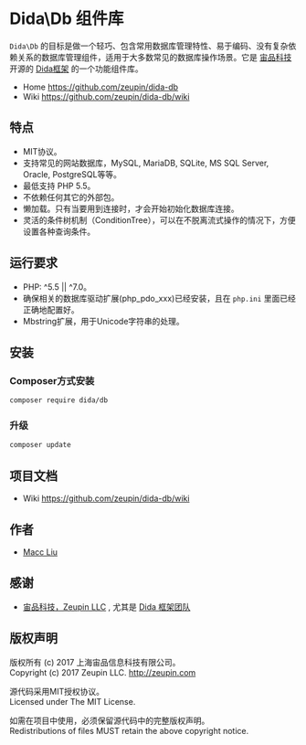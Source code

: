 # Dida\Db 组件库

`Dida\Db` 的目标是做一个轻巧、包含常用数据库管理特性、易于编码、没有复杂依赖关系的数据库管理组件，适用于大多数常见的数据库操作场景。它是 [宙品科技](http://zeupin.com) 开源的 [Dida框架](http://dida.zeupin.com) 的一个功能组件库。

* Home <https://github.com/zeupin/dida-db>
* Wiki <https://github.com/zeupin/dida-db/wiki>

## 特点

* MIT协议。
* 支持常见的网站数据库，MySQL, MariaDB, SQLite, MS SQL Server, Oracle, PostgreSQL等等。
* 最低支持 PHP 5.5。
* 不依赖任何其它的外部包。
* 懒加载。只有当要用到连接时，才会开始初始化数据库连接。
* 灵活的条件树机制（ConditionTree），可以在不脱离流式操作的情况下，方便设置各种查询条件。

## 运行要求

* PHP: ^5.5 || ^7.0。
* 确保相关的数据库驱动扩展(php_pdo_xxx)已经安装，且在 `php.ini` 里面已经正确地配置好。
* Mbstring扩展，用于Unicode字符串的处理。

## 安装

### Composer方式安装

```bash
composer require dida/db
```

### 升级

```bash
composer update
```

## 项目文档

* Wiki <https://github.com/zeupin/dida-db/wiki>

## 作者

* [Macc Liu](https://github.com/maccliu)

## 感谢

* [宙品科技，Zeupin LLC](http://zeupin.com) , 尤其是 [Dida 框架团队](http://dida.zeupin.com)

## 版权声明

版权所有 (c) 2017 上海宙品信息科技有限公司。<br>Copyright (c) 2017 Zeupin LLC. <http://zeupin.com>

源代码采用MIT授权协议。<br>Licensed under The MIT License.

如需在项目中使用，必须保留源代码中的完整版权声明。<br>Redistributions of files MUST retain the above copyright notice.
